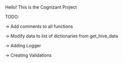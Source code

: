 Hello! This is the Cognizant Project

TODO:

-> Add comments to all functions

-> Modify data to list of dictionaries from get_hive_data

-> Adding Logger

-> Creating Validations

